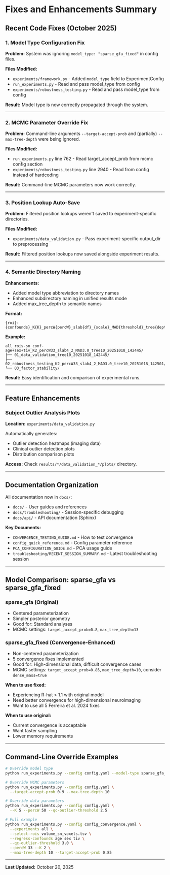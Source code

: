 # Fixes and Enhancements Summary

## Recent Code Fixes (October 2025)

### 1. Model Type Configuration Fix
**Problem:** System was ignoring `model_type: "sparse_gfa_fixed"` in config files.

**Files Modified:**
- `experiments/framework.py` - Added `model_type` field to ExperimentConfig
- `run_experiments.py` - Read and pass model_type from config
- `experiments/robustness_testing.py` - Read and pass model_type from config

**Result:** Model type is now correctly propagated through the system.

---

### 2. MCMC Parameter Override Fix
**Problem:** Command-line arguments `--target-accept-prob` and (partially) `--max-tree-depth` were being ignored.

**Files Modified:**
- `run_experiments.py` line 762 - Read target_accept_prob from mcmc config section
- `experiments/robustness_testing.py` line 2940 - Read from config instead of hardcoding

**Result:** Command-line MCMC parameters now work correctly.

---

### 3. Position Lookup Auto-Save
**Problem:** Filtered position lookups weren't saved to experiment-specific directories.

**Files Modified:**
- `experiments/data_validation.py` - Pass experiment-specific output_dir to preprocessing

**Result:** Filtered position lookups now saved alongside experiment results.

---

### 4. Semantic Directory Naming

**Enhancements:**
- Added model type abbreviation to directory names
- Enhanced subdirectory naming in unified results mode
- Added max_tree_depth to semantic names

**Format:**
```
{roi}-{confounds}_K{K}_percW{percW}_slab{df}_{scale}_MAD{threshold}_tree{depth}_{timestamp}
```

**Example:**
```
all_rois-sn_conf-age+sex+tiv_K2_percW33_slab4_2_MAD3.0_tree10_20251018_142445/
├── 01_data_validation_tree10_20251018_142445/
├── 02_robustness_testing_K2_percW33_slab4_2_MAD3.0_tree10_20251018_142501/
└── 03_factor_stability/
```

**Result:** Easy identification and comparison of experimental runs.

---

## Feature Enhancements

### Subject Outlier Analysis Plots
**Location:** `experiments/data_validation.py`

Automatically generates:
- Outlier detection heatmaps (imaging data)
- Clinical outlier detection plots
- Distribution comparison plots

**Access:** Check `results/*/data_validation_*/plots/` directory.

---

## Documentation Organization

All documentation now in `docs/`:
- `docs/` - User guides and references
- `docs/troubleshooting/` - Session-specific debugging
- `docs/api/` - API documentation (Sphinx)

**Key Documents:**
- `CONVERGENCE_TESTING_GUIDE.md` - How to test convergence
- `config_quick_reference.md` - Config parameter reference
- `PCA_CONFIGURATION_GUIDE.md` - PCA usage guide
- `troubleshooting/RECENT_SESSION_SUMMARY.md` - Latest troubleshooting session

---

## Model Comparison: sparse_gfa vs sparse_gfa_fixed

### sparse_gfa (Original)
- Centered parameterization
- Simpler posterior geometry
- Good for: Standard analyses
- MCMC settings: `target_accept_prob=0.8`, `max_tree_depth=13`

### sparse_gfa_fixed (Convergence-Enhanced)
- Non-centered parameterization
- 5 convergence fixes implemented
- Good for: High-dimensional data, difficult convergence cases
- MCMC settings: `target_accept_prob=0.85`, `max_tree_depth=10`, consider `dense_mass=true`

**When to use fixed:**
- Experiencing R-hat > 1.1 with original model
- Need better convergence for high-dimensional neuroimaging
- Want to use all 5 Ferreira et al. 2024 fixes

**When to use original:**
- Current convergence is acceptable
- Want faster sampling
- Lower memory requirements

---

## Command-Line Override Examples

```bash
# Override model type
python run_experiments.py --config config.yaml --model-type sparse_gfa_fixed

# Override MCMC parameters
python run_experiments.py --config config.yaml \
  --target-accept-prob 0.9 --max-tree-depth 10

# Override data parameters
python run_experiments.py --config config.yaml \
  --K 5 --percW 50 --qc-outlier-threshold 2.5

# Full example
python run_experiments.py --config config_convergence.yaml \
  --experiments all \
  --select-rois volume_sn_voxels.tsv \
  --regress-confounds age sex tiv \
  --qc-outlier-threshold 3.0 \
  --percW 33 --K 2 \
  --max-tree-depth 10 --target-accept-prob 0.85
```

---

**Last Updated:** October 20, 2025
